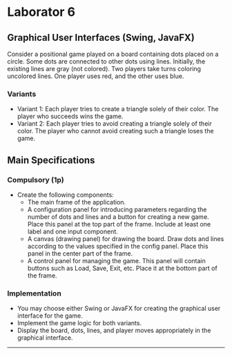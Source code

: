 # Laborator 6

## Graphical User Interfaces (Swing, JavaFX)

Consider a positional game played on a board containing dots placed on a circle. Some dots are connected to other dots using lines. Initially, the existing lines are gray (not colored). Two players take turns coloring uncolored lines. One player uses red, and the other uses blue.

### Variants

- Variant 1: Each player tries to create a triangle solely of their color. The player who succeeds wins the game.
- Variant 2: Each player tries to avoid creating a triangle solely of their color. The player who cannot avoid creating such a triangle loses the game.

## Main Specifications

### Compulsory (1p)

- Create the following components:
  - The main frame of the application.
  - A configuration panel for introducing parameters regarding the number of dots and lines and a button for creating a new game. Place this panel at the top part of the frame. Include at least one label and one input component.
  - A canvas (drawing panel) for drawing the board. Draw dots and lines according to the values specified in the config panel. Place this panel in the center part of the frame.
  - A control panel for managing the game. This panel will contain buttons such as Load, Save, Exit, etc. Place it at the bottom part of the frame.

### Implementation

- You may choose either Swing or JavaFX for creating the graphical user interface for the game.
- Implement the game logic for both variants.
- Display the board, dots, lines, and player moves appropriately in the graphical interface.

---

 
